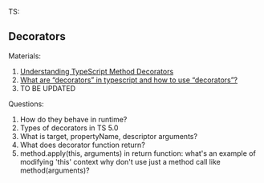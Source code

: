 TS:

## Decorators
Materials:
1. [Understanding TypeScript Method Decorators](https://dev.to/saulodias/understanding-typescript-method-decorators-36he)
2. [What are “decorators” in typescript and how to use “decorators”?](https://medium.com/@InspireTech/what-are-decorators-in-typescript-and-how-to-use-decorators-d82d15c5851f)
3. TO BE UPDATED

Questions:
1. How do they behave in runtime?
2. Types of decorators in TS 5.0
3. What is target, propertyName, descriptor arguments?
4. What does decorator function return?
5. method.apply(this, arguments) in return function: what's an example of modifying 'this' context why don't use just a method call like method(arguments)?